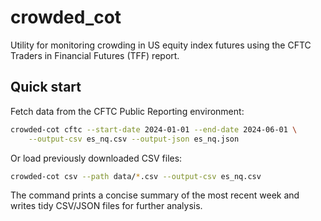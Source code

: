 # crowded_cot

Utility for monitoring crowding in US equity index futures using the CFTC
Traders in Financial Futures (TFF) report.

## Quick start

Fetch data from the CFTC Public Reporting environment:

```bash
crowded-cot cftc --start-date 2024-01-01 --end-date 2024-06-01 \
    --output-csv es_nq.csv --output-json es_nq.json
```

Or load previously downloaded CSV files:

```bash
crowded-cot csv --path data/*.csv --output-csv es_nq.csv
```

The command prints a concise summary of the most recent week and writes tidy
CSV/JSON files for further analysis.